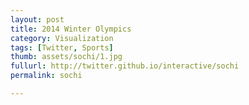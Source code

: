 ```yaml
---
layout: post
title: 2014 Winter Olympics
category: Visualization
tags: [Twitter, Sports]
thumb: assets/sochi/1.jpg
fullurl: http://twitter.github.io/interactive/sochi
permalink: sochi

---
```





